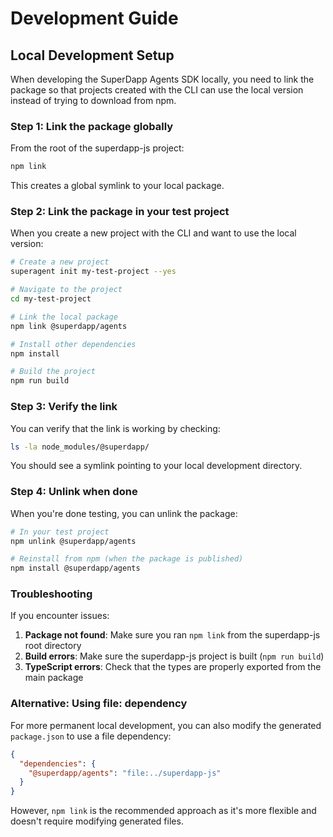 # Development Guide

## Local Development Setup

When developing the SuperDapp Agents SDK locally, you need to link the package so that projects created with the CLI can use the local version instead of trying to download from npm.

### Step 1: Link the package globally

From the root of the superdapp-js project:

```bash
npm link
```

This creates a global symlink to your local package.

### Step 2: Link the package in your test project

When you create a new project with the CLI and want to use the local version:

```bash
# Create a new project
superagent init my-test-project --yes

# Navigate to the project
cd my-test-project

# Link the local package
npm link @superdapp/agents

# Install other dependencies
npm install

# Build the project
npm run build
```

### Step 3: Verify the link

You can verify that the link is working by checking:

```bash
ls -la node_modules/@superdapp/
```

You should see a symlink pointing to your local development directory.

### Step 4: Unlink when done

When you're done testing, you can unlink the package:

```bash
# In your test project
npm unlink @superdapp/agents

# Reinstall from npm (when the package is published)
npm install @superdapp/agents
```

### Troubleshooting

If you encounter issues:

1. **Package not found**: Make sure you ran `npm link` from the superdapp-js root directory
2. **Build errors**: Make sure the superdapp-js project is built (`npm run build`)
3. **TypeScript errors**: Check that the types are properly exported from the main package

### Alternative: Using file: dependency

For more permanent local development, you can also modify the generated `package.json` to use a file dependency:

```json
{
  "dependencies": {
    "@superdapp/agents": "file:../superdapp-js"
  }
}
```

However, `npm link` is the recommended approach as it's more flexible and doesn't require modifying generated files.
